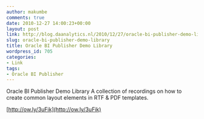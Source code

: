 ```yaml
---
author: makumbe
comments: true
date: 2010-12-27 14:00:23+00:00
layout: post
link: http://blog.daanalytics.nl/2010/12/27/oracle-bi-publisher-demo-library/
slug: oracle-bi-publisher-demo-library
title: Oracle BI Publisher Demo Library
wordpress_id: 705
categories:
- Link
tags:
- Oracle BI Publisher
---
```


Oracle BI Publisher Demo Library
A collection of recordings on how to create common layout elements in RTF & PDF templates.

[http://ow.ly/3uFik](http://ow.ly/3uFik)
